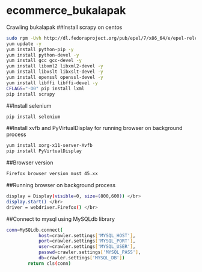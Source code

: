 # ecommerce_bukalapak
Crawling bukalapak
##Install scrapy on centos
```bash 
sudo rpm -Uvh http://dl.fedoraproject.org/pub/epel/7/x86_64/e/epel-release-7-5.noarch.rpm </br>
yum update -y 
yum install python-pip -y 
yum install python-devel -y 
yum install gcc gcc-devel -y 
yum install libxml2 libxml2-devel -y 
yum install libxslt libxslt-devel -y 
yum install openssl openssl-devel -y 
yum install libffi libffi-devel -y 
CFLAGS="-O0" pip install lxml 
pip install scrapy 
```

##Install selenium
```bash
pip install selenium
```
##Install xvfb and PyVirtualDisplay for running browser on background process
```bash
yum install xorg-x11-server-Xvfb 
pip install PyVirtualDisplay 
```
##Browser version
```bash
Firefox browser version must 45.xx 
```
##Running browser on background process
```bash
display = Display(visible=0, size=(800,600)) </br>
display.start() </br>
driver = webdriver.Firefox() </br>
```
##Connect to mysql using MySQLdb library
```bash
conn=MySQLdb.connect(  
            host=crawler.settings['MYSQL_HOST'], 
            port=crawler.settings['MYSQL_PORT'], 
            user=crawler.settings['MYSQL_USER'],
            passwd=crawler.settings['MYSQL_PASS'],
            db=crawler.settings['MYSQL_DB'])
        return cls(conn)
```
